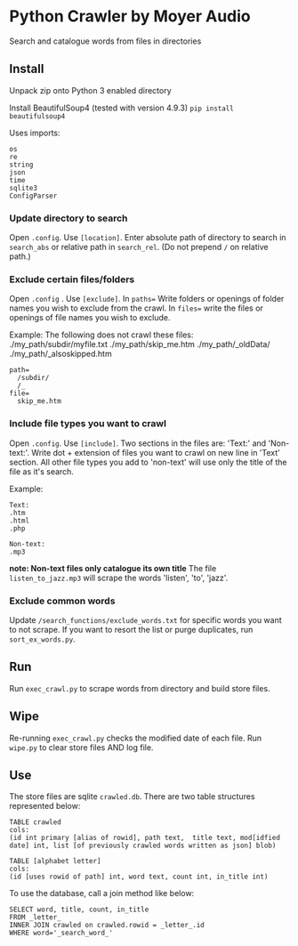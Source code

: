 # Python Crawler by Moyer Audio
Search and catalogue words from files in directories

## Install
Unpack zip onto Python 3 enabled directory

Install BeautifulSoup4 (tested with version 4.9.3)
`pip install beautifulsoup4`

Uses imports:
```
os
re
string
json
time
sqlite3
ConfigParser

```

### Update directory to search
Open `.config`. Use `[location]`. Enter absolute path of directory to search in `search_abs` or relative path in `search_rel`. (Do not prepend `/` on relative path.)

### Exclude certain files/folders
Open `.config` . Use `[exclude]`. In `paths=` Write folders or openings of folder names you wish to exclude from the crawl. In `files=` write the files or openings of file names you wish to exclude.

Example: The following does not crawl these files:
./my_path/subdir/myfile.txt
./my_path/skip_me.htm
./my_path/_oldData/
./my_path/_alsoskipped.htm

```
path=
  /subdir/
  /_
file=
  skip_me.htm
```

### Include file types you want to crawl
Open `.config`. Use `[include]`. Two sections in the files are: 'Text:' and 'Non-text:'. Write dot + extension of files you want to crawl on new line in 'Text' section. All other file types you add to 'non-text' will use only the title of the file as it's search.

Example:
```
Text:
.htm
.html
.php

Non-text:
.mp3
```
__note: Non-text files only catalogue its own title__
The file `listen_to_jazz.mp3` will scrape the words 'listen', 'to', 'jazz'.

### Exclude common words
Update `/search_functions/exclude_words.txt` for specific words you want to not scrape. If you want to resort the list or purge duplicates, run `sort_ex_words.py`.

## Run
Run `exec_crawl.py` to scrape words from directory and build store files.

## Wipe
Re-running `exec_crawl.py` checks the modified date of each file. Run `wipe.py` to clear store files AND log file.

## Use
The store files are sqlite `crawled.db`. There are two table structures represented below:

```
TABLE crawled
cols:
(id int primary [alias of rowid], path text,  title text, mod[idfied date] int, list [of previously crawled words written as json] blob)

TABLE [alphabet letter]
cols:
(id [uses rowid of path] int, word text, count int, in_title int)

```

To use the database, call a join method like below:

```
SELECT word, title, count, in_title
FROM _letter_
INNER JOIN crawled on crawled.rowid = _letter_.id
WHERE word='_search_word_'
```
